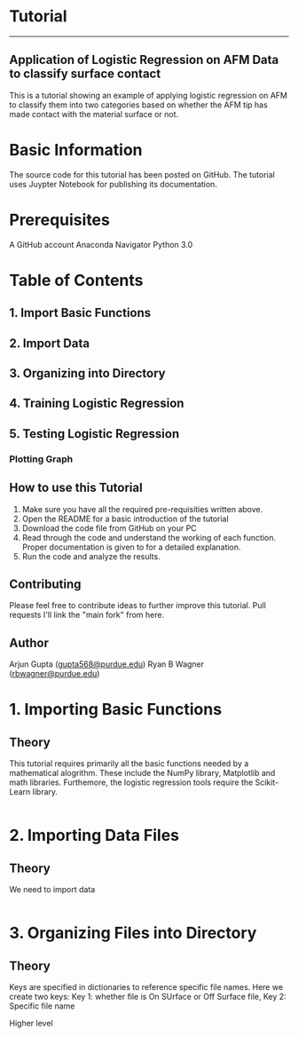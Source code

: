 # Tutorial
--------------------------------------------------------------------------------
## Application of Logistic Regression on AFM Data to classify surface contact 

This is a tutorial showing an example of applying logistic regression on AFM to classify them into two categories based on whether the AFM tip has made contact with the material surface or not.  


# Basic Information

The source code for this tutorial has been posted on GitHub. 
The tutorial uses Juypter Notebook for  publishing its documentation. 

# Prerequisites 

A GitHub account
Anaconda Navigator 
Python 3.0


# Table of Contents

## 1. Import Basic Functions
## 2. Import Data 
## 3. Organizing into Directory
## 4. Training Logistic Regression
## 5. Testing Logistic Regression 
### Plotting Graph 

## How to use this Tutorial

1. Make sure you have all the required pre-requisities written above.
2. Open the README for a basic introduction of the tutorial
3. Download the code file from GitHub on your PC
4. Read through the code and understand the working of each function. Proper documentation is given to for a detailed explanation. 
5. Run the code and analyze the results.



## Contributing 

Please feel free to contribute ideas to further improve this tutorial. 
Pull requests 
I'll link the "main fork" from here.

## Author

Arjun Gupta (gupta568@purdue.edu)
Ryan B Wagner (rbwagner@purdue.edu)





# 1. Importing Basic Functions

## Theory

This tutorial requires primarily all the basic functions needed by a mathematical alogrithm. These include the NumPy library, Matplotlib and math libraries. Furthemore, the logistic regression tools require the Scikit-Learn library. 





```python

```

# 2. Importing Data Files

## Theory

We need to import data 



```python

```

# 3. Organizing Files into Directory

## Theory

Keys are specified in dictionaries to reference specific file names. Here we create two keys: Key 1: whether file is On SUrface or Off Surface file, Key 2: Specific file name 

Higher level



```python

```
